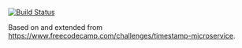 [![Build Status](https://travis-ci.org/neverendingqs-sandbox/timestamp-ms.svg?branch=master)](https://travis-ci.org/neverendingqs-sandbox/timestamp-ms)

Based on and extended from https://www.freecodecamp.com/challenges/timestamp-microservice.
